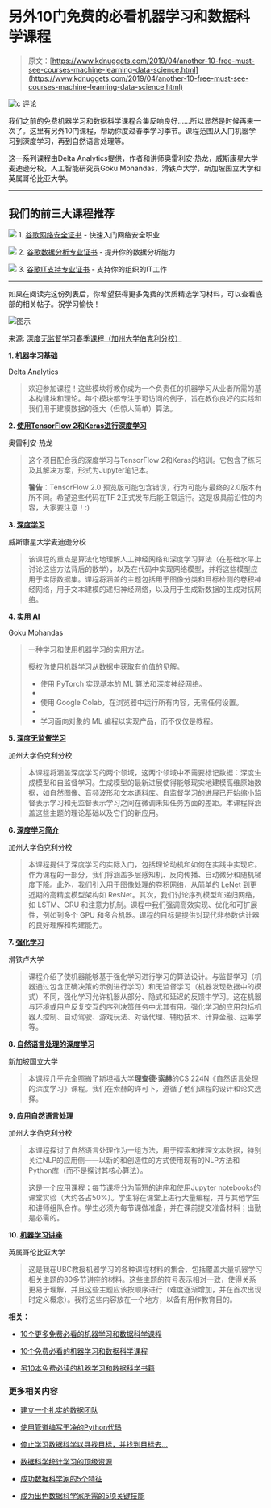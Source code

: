 # 另外10门免费的必看机器学习和数据科学课程

> 原文：[https://www.kdnuggets.com/2019/04/another-10-free-must-see-courses-machine-learning-data-science.html](https://www.kdnuggets.com/2019/04/another-10-free-must-see-courses-machine-learning-data-science.html)

![c](../Images/3d9c022da2d331bb56691a9617b91b90.png) [评论](#comments)

我们之前的免费机器学习和数据科学课程合集反响良好……所以显然是时候再来一次了。这里有另外10门课程，帮助你度过春季学习季节。课程范围从入门机器学习到深度学习，再到自然语言处理等。

这一系列课程由Delta Analytics提供，作者和讲师奥雷利安·热龙，威斯康星大学麦迪逊分校，人工智能研究员Goku Mohandas，滑铁卢大学，新加坡国立大学和英属哥伦比亚大学。

* * *

## 我们的前三大课程推荐

![](../Images/0244c01ba9267c002ef39d4907e0b8fb.png) 1\. [谷歌网络安全证书](https://www.kdnuggets.com/google-cybersecurity) - 快速入门网络安全职业

![](../Images/e225c49c3c91745821c8c0368bf04711.png) 2\. [谷歌数据分析专业证书](https://www.kdnuggets.com/google-data-analytics) - 提升你的数据分析能力

![](../Images/0244c01ba9267c002ef39d4907e0b8fb.png) 3\. [谷歌IT支持专业证书](https://www.kdnuggets.com/google-itsupport) - 支持你的组织的IT工作

* * *

如果在阅读完这份列表后，你希望获得更多免费的优质精选学习材料，可以查看底部的相关帖子。祝学习愉快！

![图示](../Images/3184657f229869589aec9d357238e1df.png)

来源: [深度无监督学习春季课程（加州大学伯克利分校）](https://sites.google.com/view/berkeley-cs294-158-sp19/home)

**1\. [机器学习基础](http://www.deltanalytics.org/curriculum.html)**

Delta Analytics

> 欢迎参加课程！这些模块将教你成为一个负责任的机器学习从业者所需的基本构建块和理论。每个模块都专注于可访问的例子，旨在教你良好的实践和我们用于建模数据的强大（但惊人简单）算法。

**2\. [使用TensorFlow 2和Keras进行深度学习](https://github.com/ageron/tf2_course)**

奥雷利安·热龙

> 这个项目配合我的深度学习与TensorFlow 2和Keras的培训。它包含了练习及其解决方案，形式为Jupyter笔记本。
> 
> **警告**：TensorFlow 2.0 预览版可能包含错误，行为可能与最终的2.0版本有所不同。希望这些代码在TF 2正式发布后能正常运行。这是极具前沿性的内容，大家要注意！:)

**3\. [深度学习](http://pages.stat.wisc.edu/~sraschka/teaching/stat479-ss2019/)**

威斯康星大学麦迪逊分校

> 该课程的重点是算法化地理解人工神经网络和深度学习算法（在基础水平上讨论这些方法背后的数学），以及在代码中实现网络模型，并将这些模型应用于实际数据集。课程将涵盖的主题包括用于图像分类和目标检测的卷积神经网络，用于文本建模的递归神经网络，以及用于生成新数据的生成对抗网络。

**4\. [实用 AI](https://github.com/GokuMohandas/practicalAI)**

Goku Mohandas

> 一种学习和使用机器学习的实用方法。
> 
> 授权你使用机器学习从数据中获取有价值的见解。
> 
> +   使用 PyTorch 实现基本的 ML 算法和深度神经网络。
> +   
> +   使用 Google Colab，在浏览器中运行所有内容，无需任何设置。
> +   
> +   学习面向对象的 ML 编程以实现产品，而不仅仅是教程。

**5\. [深度无监督学习](https://sites.google.com/view/berkeley-cs294-158-sp19/home)**

加州大学伯克利分校

> 本课程将涵盖深度学习的两个领域，这两个领域中不需要标记数据：深度生成模型和自监督学习。生成模型的最新进展使得能够现实地建模高维原始数据，如自然图像、音频波形和文本语料库。自监督学习的进展已开始缩小监督表示学习和无监督表示学习之间在微调未知任务方面的差距。本课程将涵盖这些主题的理论基础以及它们的新应用。

**6\. [深度学习简介](http://courses.d2l.ai/berkeley-stat-157/index.html)**

加州大学伯克利分校

> 本课程提供了深度学习的实际入门，包括理论动机和如何在实践中实现它。作为课程的一部分，我们将涵盖多层感知机、反向传播、自动微分和随机梯度下降。此外，我们引入用于图像处理的卷积网络，从简单的 LeNet 到更近期的高精度模型架构如 ResNet。其次，我们讨论序列模型和递归网络，如 LSTM、GRU 和注意力机制。课程中我们强调高效实现、优化和可扩展性，例如到多个 GPU 和多台机器。课程的目标是提供对现代非参数估计器的良好理解和构建能力。

**7\. [强化学习](https://cs.uwaterloo.ca/~ppoupart/teaching/cs885-spring18/goals.html)**

滑铁卢大学

> 课程介绍了使机器能够基于强化学习进行学习的算法设计。与监督学习（机器通过包含正确决策的示例进行学习）和无监督学习（机器发现数据中的模式）不同，强化学习允许机器从部分、隐式和延迟的反馈中学习。这在机器与环境或用户反复交互的序列决策任务中尤其有用。强化学习的应用包括机器人控制、自动驾驶、游戏玩法、对话代理、辅助技术、计算金融、运筹学等。

**8\. [自然语言处理的深度学习](https://www.comp.nus.edu.sg/~kanmy/courses/6101_1810/)**

新加坡国立大学

> 本课程几乎完全照搬了斯坦福大学**理查德·索赫**的CS 224N《自然语言处理的深度学习》课程。我们在索赫的许可下，遵循了他们课程的设计和论文选择。

**9\. [应用自然语言处理](http://people.ischool.berkeley.edu/~dbamman/info256.html)**

加州大学伯克利分校

> 本课程探讨了自然语言处理作为一组方法，用于探索和推理文本数据，特别关注NLP的应用侧——以新的和创造性的方式使用现有的NLP方法和Python库（而不是探讨其核心算法）。
> 
> 这是一个应用课程；每节课将分为简短的讲座和使用Jupyter notebooks的课堂实验（大约各占50%）。学生将在课堂上进行大量编程，并与其他学生和讲师组队合作。学生必须为每节课做准备，并在课前提交准备材料；出勤是必需的。

**10\. [机器学习讲座](https://www.cs.ubc.ca/~schmidtm/Courses/LecturesOnML/)**

英属哥伦比亚大学

> 这是我在UBC教授机器学习的各种课程材料的集合，包括覆盖大量机器学习相关主题的80多节讲座的材料。这些主题的符号表示相对一致，使得关系更易于理解，并且这些主题应该按顺序进行（难度逐渐增加，并在首次出现时定义概念）。我将这些内容放在一个地方，以备有用作教育目的。

**相关：**

+   [10个更多免费必看的机器学习和数据科学课程](/2018/12/10-more-free-must-see-courses-machine-learning-data-science.html)

+   [10个免费必看的机器学习和数据科学课程](/2018/11/10-free-must-see-courses-machine-learning-data-science.html)

+   [另10本免费必读的机器学习和数据科学书籍](/2019/03/another-10-free-must-read-books-for-machine-learning-and-data-science.html)

### 更多相关内容

+   [建立一个扎实的数据团队](https://www.kdnuggets.com/2021/12/build-solid-data-team.html)

+   [使用管道编写干净的Python代码](https://www.kdnuggets.com/2021/12/write-clean-python-code-pipes.html)

+   [停止学习数据科学以寻找目标，并找到目标去…](https://www.kdnuggets.com/2021/12/stop-learning-data-science-find-purpose.html)

+   [数据科学统计学习的顶级资源](https://www.kdnuggets.com/2021/12/springboard-top-resources-learn-data-science-statistics.html)

+   [成功数据科学家的5个特征](https://www.kdnuggets.com/2021/12/5-characteristics-successful-data-scientist.html)

+   [成为出色数据科学家所需的5项关键技能](https://www.kdnuggets.com/2021/12/5-key-skills-needed-become-great-data-scientist.html)
